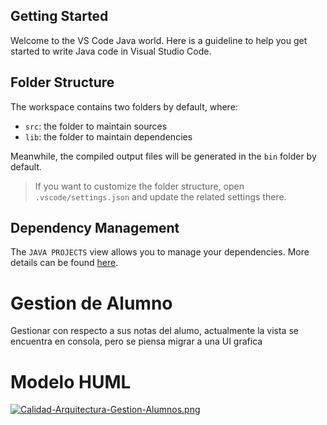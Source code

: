 ## Getting Started

Welcome to the VS Code Java world. Here is a guideline to help you get started to write Java code in Visual Studio Code.

## Folder Structure

The workspace contains two folders by default, where:

- `src`: the folder to maintain sources
- `lib`: the folder to maintain dependencies

Meanwhile, the compiled output files will be generated in the `bin` folder by default.

> If you want to customize the folder structure, open `.vscode/settings.json` and update the related settings there.

## Dependency Management

The `JAVA PROJECTS` view allows you to manage your dependencies. More details can be found [here](https://github.com/microsoft/vscode-java-dependency#manage-dependencies).


# Gestion de Alumno
 Gestionar con respecto a sus notas del alumo, actualmente la vista se encuentra en consola, pero se piensa migrar a una UI grafica

# Modelo HUML

[![Calidad-Arquitectura-Gestion-Alumnos.png](https://i.postimg.cc/N0g6jjP3/Calidad-Arquitectura-Gestion-Alumnos.png)](https://postimg.cc/68m2HtKc)
